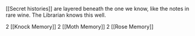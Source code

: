 [[Secret histories]] are layered beneath the one we know, like the notes in rare wine. The Librarian knows this well.

2 [[Knock Memory]]
2 [[Moth Memory]]
2 [[Rose Memory]]